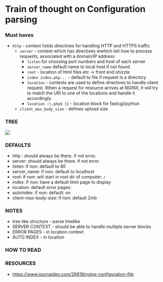 # Train of thought on Configuration parsing

### Must haves
- `http` - context holds directives for handling HTTP and HTTPS traffic
    - `server` - context which has directives wwhich tell how to process requests, associated with a domain/IP address 
        - `listen` for choosing port numbers and host of each server
        - `server_name` default name to local host if not found
        - `root` - location of html files etc -> front end shizzle
        - `index index.php...` - default to file if request is a directory
        - `location` - contexts are used to define directives to handle client request. When a request for resource arrives at NGINX, it will try to match the URI to one of the locations and handle it accordingly.
        - `location ~\.php$ {}` - location block for fastcgi/python
    - `client_max_body_size` - defines upload size

### TREE
<img src="https://discord.com/channels/856460136758771722/856460136758771726/990966854572970026">

### DEFAULTS
- http : should always be there. if not error.
- server: should always be there. if not error.
- listen: if non: default to 80
- server_name: if non: default to localhost
- root: if non: will start in root dir of computer: `/`
- index: if non: have a default html page to display
- location: default error pages:
- autoindex: if non: default: on
- client-max-body-size: if non: default 2mb

### NOTES
- tree like structure - parse treelike
- SERVER CONTEXT - should be able to handle multiple server blocks
- ERROR PAGES - in location context
- AUTO INDEX - in location

### HOW TO READ


### RESOURCES
- https://www.journaldev.com/26618/nginx-configuration-file
